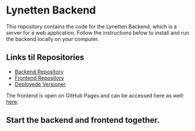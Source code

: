 # Lynetten Backend

This repository contains the code for the Lynetten Backend, which is a server for a web application. Follow the instructions below to install and run the backend locally on your computer.

## Links til Repositories
- [Backend Repository](https://github.com/MadsFolkmann/biograf-backend-AEM)
- [Frontend Repository](https://github.com/MadsFolkmann/biograf-frontend-AEM)
- [Deployede Versioner](#deployede-versioner)

The frontend is open on GitHub Pages and can be accessed here as well: [here]().

## Start the backend and frontend together.
